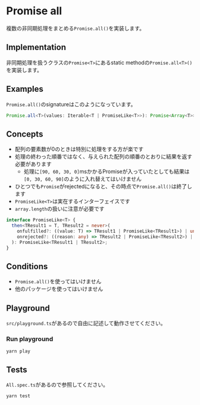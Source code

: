 # Promise all

複数の非同期処理をまとめる`Promise.all()`を実装します。

## Implementation

非同期処理を扱うクラスの`Promise<T>`にあるstatic methodの`Promise.all<T>()`を実装します。

## Examples

`Promise.all()`のsignatureはこのようになっています。

```typescript
Promise.all<T>(values: Iterable<T | PromiseLike<T>>): Promise<Array<T>>;
```

## Concepts

* 配列の要素数が0のときは特別に処理をする方が楽です
* 処理の終わった順番ではなく、与えられた配列の順番のとおりに結果を返す必要があります
    * 処理に`[90, 60, 30, 0]`msかかるPromiseが入っていたとしても結果は`[0, 30, 60, 90]`のように入れ替えてはいけません
* ひとつでも`Promise`がrejectedになると、その時点で`Promise.all()`は終了します
* `PromiseLike<T>`は実在するインターフェイスです
* `array.length`の扱いに注意が必要です

```typescript
interface PromiseLike<T> {
  then<TResult1 = T, TResult2 = never>(
    onfulfilled?: ((value: T) => TResult1 | PromiseLike<TResult1>) | undefined | null,
    onrejected?: ((reason: any) => TResult2 | PromiseLike<TResult2>) | undefined | null
  ): PromiseLike<TResult1 | TResult2>;
}
```

## Conditions

* `Promise.all()`を使ってはいけません
* 他のパッケージを使ってはいけません

## Playground

`src/playground.ts`があるので自由に記述して動作させてください。

### Run playground

```
yarn play
```

## Tests

`All.spec.ts`があるので参照してください。

```
yarn test
```